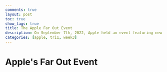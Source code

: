 ```yaml
---
comments: true
layout: post
toc: true
show_tags: true
title: The Apple Far Out Event
description: On September 7th, 2022, Apple held an event featuring new products with the iPhone 14, Airpods Pro 2, and 3 new Apple Watches.
categories: [apple, tri1, week3]
---
```


# Apple's Far Out Event


